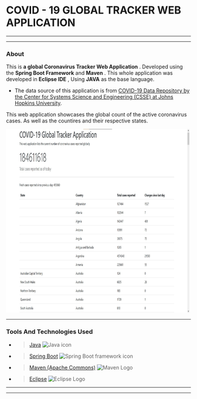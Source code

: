# COVID - 19 GLOBAL TRACKER WEB APPLICATION
---
___

### About
This is __a global Coronavirus Tracker Web Application__ . Developed using the __Spring Boot Framework__ and __Maven__ .
This whole application was developed in __Eclipse IDE__ , Using __JAVA__ as the base language.

* The data source of this application is from [COVID-19 Data Repository by the Center for Systems Science and Engineering (CSSE) at Johns Hopkins University](https://github.com/CSSEGISandData/COVID-19).

This web application showcases the global count of the active coronavirus cases. As well as the countires and their respective states.

<img src="https://raw.githubusercontent.com/iharshpathak/Covid-19-Tracker-Web-Application/main/Screenshot%20(full%20Screen%20Mode%20In%20Browser).jpg" style="height: 500px; width:500px;"/>

---

### Tools And Technologies Used
* >[Java](https://www.java.com/en/)
![Java icon](https://1000logos.net/wp-content/uploads/2020/09/Java-Logo.png) 

* >[Spring Boot](https://spring.io/projects/spring-boot)
![Spring Boot framework icon](https://spring.io/images/spring-logo-9146a4d3298760c2e7e49595184e1975.svg) 

* >[Maven (Apache Commons)](https://commons.apache.org/proper/commons-csv/)
![Maven Logo](https://maven.apache.org/images/maven-logo-black-on-white.png)

* >[Eclipse](https://www.eclipse.org/)
![Eclipse Logo](https://upload.wikimedia.org/wikipedia/commons/d/d0/Eclipse-Luna-Logo.svg)

---
___
